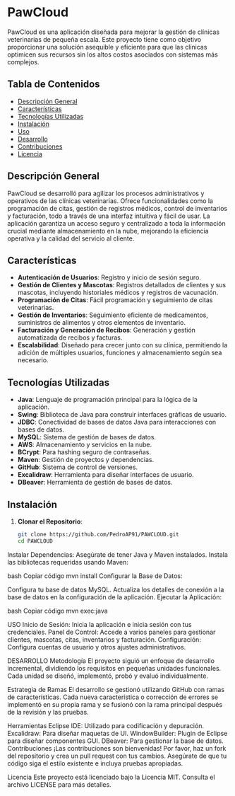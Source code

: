 # PawCloud

PawCloud es una aplicación diseñada para mejorar la gestión de clínicas veterinarias de pequeña escala. Este proyecto tiene como objetivo proporcionar una solución asequible y eficiente para que las clínicas optimicen sus recursos sin los altos costos asociados con sistemas más complejos.

## Tabla de Contenidos
- [Descripción General](#descripción-general)
- [Características](#características)
- [Tecnologías Utilizadas](#tecnologías-utilizadas)
- [Instalación](#instalación)
- [Uso](#uso)
- [Desarrollo](#desarrollo)
- [Contribuciones](#contribuciones)
- [Licencia](#licencia)

## Descripción General

PawCloud se desarrolló para agilizar los procesos administrativos y operativos de las clínicas veterinarias. Ofrece funcionalidades como la programación de citas, gestión de registros médicos, control de inventarios y facturación, todo a través de una interfaz intuitiva y fácil de usar. La aplicación garantiza un acceso seguro y centralizado a toda la información crucial mediante almacenamiento en la nube, mejorando la eficiencia operativa y la calidad del servicio al cliente.

## Características

- **Autenticación de Usuarios**: Registro y inicio de sesión seguro.
- **Gestión de Clientes y Mascotas**: Registros detallados de clientes y sus mascotas, incluyendo historiales médicos y registros de vacunación.
- **Programación de Citas**: Fácil programación y seguimiento de citas veterinarias.
- **Gestión de Inventarios**: Seguimiento eficiente de medicamentos, suministros de alimentos y otros elementos de inventario.
- **Facturación y Generación de Recibos**: Generación y gestión automatizada de recibos y facturas.
- **Escalabilidad**: Diseñado para crecer junto con su clínica, permitiendo la adición de múltiples usuarios, funciones y almacenamiento según sea necesario.

## Tecnologías Utilizadas

- **Java**: Lenguaje de programación principal para la lógica de la aplicación.
- **Swing**: Biblioteca de Java para construir interfaces gráficas de usuario.
- **JDBC**: Conectividad de bases de datos Java para interacciones con bases de datos.
- **MySQL**: Sistema de gestión de bases de datos.
- **AWS**: Almacenamiento y servicios en la nube.
- **BCrypt**: Para hashing seguro de contraseñas.
- **Maven**: Gestión de proyectos y dependencias.
- **GitHub**: Sistema de control de versiones.
- **Excalidraw**: Herramienta para diseñar interfaces de usuario.
- **DBeaver**: Herramienta de gestión de bases de datos.

## Instalación

1. **Clonar el Repositorio**:
   ```bash
   git clone https://github.com/PedroAP91/PAWCLOUD.git
   cd PAWCLOUD
Instalar Dependencias:
Asegúrate de tener Java y Maven instalados. Instala las bibliotecas requeridas usando Maven:

bash
Copiar código
mvn install
Configurar la Base de Datos:

Configura tu base de datos MySQL.
Actualiza los detalles de conexión a la base de datos en la configuración de la aplicación.
Ejecutar la Aplicación:

bash
Copiar código
mvn exec:java

USO 
Inicio de Sesión: Inicia la aplicación e inicia sesión con tus credenciales.
Panel de Control: Accede a varios paneles para gestionar clientes, mascotas, citas, inventarios y facturación.
Configuración: Configura cuentas de usuario y otros ajustes administrativos.


DESARROLLO
Metodología
El proyecto siguió un enfoque de desarrollo incremental, dividiendo los requisitos en pequeñas unidades funcionales. Cada unidad se diseñó, implementó, probó y evaluó individualmente.

Estrategia de Ramas
El desarrollo se gestionó utilizando GitHub con ramas de características. Cada nueva característica o corrección de errores se implementó en su propia rama y se fusionó con la rama principal después de la revisión y las pruebas.

Herramientas
Eclipse IDE: Utilizado para codificación y depuración.
Excalidraw: Para diseñar maquetas de UI.
WindowBuilder: Plugin de Eclipse para diseñar componentes GUI.
DBeaver: Para gestionar la base de datos.
Contribuciones
¡Las contribuciones son bienvenidas! Por favor, haz un fork del repositorio y crea un pull request con tus cambios. Asegúrate de que tu código siga el estilo existente e incluya pruebas apropiadas.

Licencia
Este proyecto está licenciado bajo la Licencia MIT. Consulta el archivo LICENSE para más detalles.

